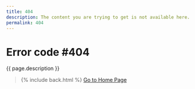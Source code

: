 ```yaml
---
title: 404
description: The content you are trying to get is not available here.
permalink: 404
---
```


# Error code #404

{{ page.description }}

> {% include back.html %}
> <a title="Go to {{ site.title }}" class="_bt -l -blue" href="{{ site.github.url }}">Go to Home Page</a>